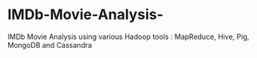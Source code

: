 # IMDb-Movie-Analysis-
IMDb Movie Analysis using various Hadoop tools : MapReduce, Hive, Pig, MongoDB and Cassandra
